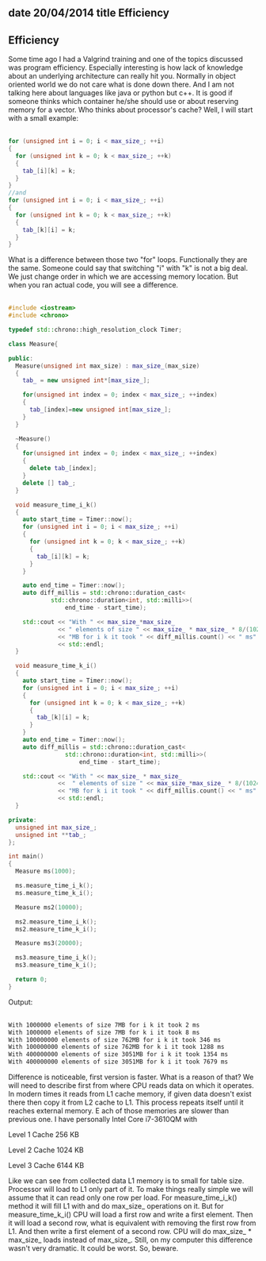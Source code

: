 date 20/04/2014
title Efficiency
-----
Efficiency
----
Some time ago I had a Valgrind training and one of the topics discussed was program efficiency.
Especially interesting is how lack of knowledge about an underlying architecture can really hit you.
Normally in object oriented world we do not care what is done down there.
And I am not talking here about languages like java or python but c++.
It is good if someone thinks which container he/she should use or about reserving memory for a vector.
Who thinks about processor's cache? Well, I will start with a small example:
<br></br>

~~~cpp
for (unsigned int i = 0; i < max_size_; ++i)
{
  for (unsigned int k = 0; k < max_size_; ++k)
  {
    tab_[i][k] = k;
  }
}
//and
for (unsigned int i = 0; i < max_size_; ++i)
{
  for (unsigned int k = 0; k < max_size_; ++k)
  {
    tab_[k][i] = k;
  }
}
~~~

What is a difference between those two "for" loops. Functionally they are the same.
Someone could say that switching "i" with "k" is not a big deal.
We just change order in which we are accessing memory location. But when you ran actual code, you will see a difference.
<br></br>

~~~cpp
#include <iostream>
#include <chrono>

typedef std::chrono::high_resolution_clock Timer;

class Measure{

public:
  Measure(unsigned int max_size) : max_size_(max_size)
  {
    tab_ = new unsigned int*[max_size_];

    for(unsigned int index = 0; index < max_size_; ++index)
    {
      tab_[index]=new unsigned int[max_size_];
    }
  }

  ~Measure()
  {
    for(unsigned int index = 0; index < max_size_; ++index)
    {
      delete tab_[index];
    }
    delete [] tab_;
  }

  void measure_time_i_k()
  {
    auto start_time = Timer::now();
    for (unsigned int i = 0; i < max_size_; ++i)
    {
      for (unsigned int k = 0; k < max_size_; ++k)
      {
        tab_[i][k] = k;
      }
    }

    auto end_time = Timer::now();
    auto diff_millis = std::chrono::duration_cast<
            std::chrono::duration<int, std::milli>>(
                end_time - start_time);

    std::cout << "With " << max_size_*max_size_
              << " elements of size " << max_size_ * max_size_ * 8/(1024 * 1024)
              << "MB for i k it took " << diff_millis.count() << " ms"
              << std::endl;
  }

  void measure_time_k_i()
  {
    auto start_time = Timer::now();
    for (unsigned int i = 0; i < max_size_; ++i)
    {
      for (unsigned int k = 0; k < max_size_; ++k)
      {
        tab_[k][i] = k;
      }
    }
    auto end_time = Timer::now();
    auto diff_millis = std::chrono::duration_cast<
                std::chrono::duration<int, std::milli>>(
                    end_time - start_time);

    std::cout << "With " << max_size_ * max_size_
              <<  " elements of size " << max_size_*max_size_ * 8/(1024 * 1024)
              << "MB for k i it took " << diff_millis.count() << " ms"
              << std::endl;
  }

private:
  unsigned int max_size_;
  unsigned int **tab_;
};

int main()
{
  Measure ms(1000);

  ms.measure_time_i_k();
  ms.measure_time_k_i();

  Measure ms2(10000);

  ms2.measure_time_i_k();
  ms2.measure_time_k_i();

  Measure ms3(20000);

  ms3.measure_time_i_k();
  ms3.measure_time_k_i();

  return 0;
}
~~~

Output:
<br></br>

~~~sh
With 1000000 elements of size 7MB for i k it took 2 ms
With 1000000 elements of size 7MB for k i it took 8 ms
With 100000000 elements of size 762MB for i k it took 346 ms
With 100000000 elements of size 762MB for k i it took 1288 ms
With 400000000 elements of size 3051MB for i k it took 1354 ms
With 400000000 elements of size 3051MB for k i it took 7679 ms
~~~

Difference is noticeable, first version is faster. What is a reason of that?
We will need to describe first from where CPU reads data on which it operates. In modern times it reads from L1 cache memory,
if given data doesn't exist there then copy it from L2 cache to L1.
This process repeats itself until it reaches external memory. E
ach of those memories are slower than previous one. I have personally Intel Core i7-3610QM with

Level 1 Cache    256 KB

Level 2 Cache	1024 KB

Level 3 Cache	6144 KB

Like we can see from collected data L1 memory is to small for table size. Processor will load to L1 only part of it.
To make things really simple we will assume that it can read only one row per load.
For measure_time_i_k() method it will fill L1 with and do max_size_ operations on it.
But for measure_time_k_i() CPU will load a first row and write a first element.
Then it will load a second row, what is equivalent with removing the first row from L1.
And then write a first element of a second row. CPU will do max_size_ * max_size_ loads instead of max_size_.
Still, on my computer this difference wasn't very dramatic. It could be worst. So, beware.